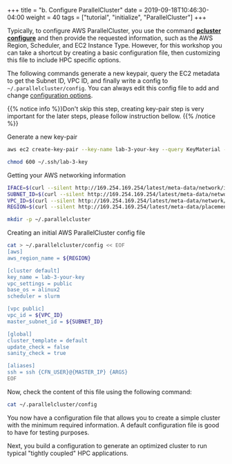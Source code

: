 +++
title = "b. Configure ParallelCluster"
date = 2019-09-18T10:46:30-04:00
weight = 40
tags = ["tutorial", "initialize", "ParallelCluster"]
+++


Typically, to configure AWS ParallelCluster, you use the command [**pcluster configure**](https://docs.aws.amazon.com/parallelcluster/latest/ug/getting-started-configuring-parallelcluster.html) and then provide the requested information, such as the AWS Region, Scheduler, and EC2 Instance Type. However, for this workshop you can take a shortcut by creating a basic configuration file, then customizing this file to include HPC specific options.

The following commands generate a new keypair, query the EC2 metadata to get the Subnet ID, VPC ID, and finally write a config to `~/.parallelcluster/config`. You can always edit this config file to add and change [configuration options](https://docs.aws.amazon.com/parallelcluster/latest/ug/configuration.html).

{{% notice info %}}Don't skip this step, creating key-pair step is very important for the later steps, please follow instruction bellow.
{{% /notice %}}

Generate a new key-pair

```bash
aws ec2 create-key-pair --key-name lab-3-your-key --query KeyMaterial --output text > ~/.ssh/lab-3-key
```

```bash
chmod 600 ~/.ssh/lab-3-key
```

Getting your AWS networking information

```bash
IFACE=$(curl --silent http://169.254.169.254/latest/meta-data/network/interfaces/macs/)
SUBNET_ID=$(curl --silent http://169.254.169.254/latest/meta-data/network/interfaces/macs/${IFACE}/subnet-id)
VPC_ID=$(curl --silent http://169.254.169.254/latest/meta-data/network/interfaces/macs/${IFACE}/vpc-id)
REGION=$(curl --silent http://169.254.169.254/latest/meta-data/placement/availability-zone | sed 's/[a-z]$//')
```

```bash
mkdir -p ~/.parallelcluster
```

Creating an initial AWS ParallelCluster config file

```bash
cat > ~/.parallelcluster/config << EOF
[aws]
aws_region_name = ${REGION}

[cluster default]
key_name = lab-3-your-key
vpc_settings = public
base_os = alinux2
scheduler = slurm

[vpc public]
vpc_id = ${VPC_ID}
master_subnet_id = ${SUBNET_ID}

[global]
cluster_template = default
update_check = false
sanity_check = true

[aliases]
ssh = ssh {CFN_USER}@{MASTER_IP} {ARGS}
EOF
```

Now, check the content of this file using the following command:

```bash
cat ~/.parallelcluster/config
```

You now have a configuration file that allows you to create a simple cluster with the minimum required information. A default configuration file is good to have for testing purposes.

Next, you build a configuration to generate an optimized cluster to run typical "tightly coupled" HPC applications.

